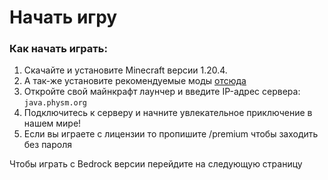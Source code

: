 # Начать игру

### Как начать играть:

1. Скачайте и установите Minecraft версии 1.20.4.
2. А так-же установите рекомендуемые моды [отсюда](../mody-i-resursy/)
3. Откройте свой майнкрафт лаунчер и введите IP-адрес сервера: `java.physm.org`
4. Подключитесь к серверу и начните увлекательное приключение в нашем мире!
5. Если вы играете с лицензии то пропишите /premium чтобы заходить без пароля

Чтобы играть с Bedrock версии перейдите на следующую страницу
